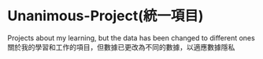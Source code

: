 # Unanimous-Project(統一項目)
Projects about my learning, but the data has been changed to different ones
關於我的學習和工作的項目，但數據已更改為不同的數據，以適應數據隱私
